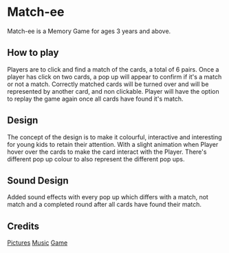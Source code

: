 # Match-ee

Match-ee is a Memory Game for ages 3 years and above.

## How to play

Players are to click and find a match of the cards, a total of 6 pairs. Once a player has click on two cards, a pop up will appear to confirm if it's a match or not a match. Correctly matched cards will be turned over and will be represented by another card, and non clickable. Player will have the option to replay the game again once all cards have found it's match.

## Design

The concept of the design is to make it colourful, interactive and interesting for young kids to retain their attention. With a slight animation when Player hover over the cards to make the card interact with the Player. There's different pop up colour to also represent the different pop ups.

## Sound Design

Added sound effects with every pop up which differs with a match, not match and a completed round after all cards have found their match.

## Credits

[Pictures](https://www.freepik.com/)
[Music](https://pixabay.com/music/)
[Game](https://youtu.be/ec8vSKJuZTk)
